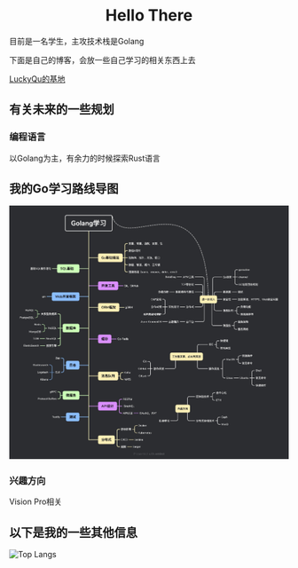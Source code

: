 # <center>Hello There</center>
目前是一名学生，主攻技术栈是Golang


下面是自己的博客，会放一些自己学习的相关东西上去

[LuckyQu的基地](http://luckyqu.cn)
## 有关未来的一些规划
### 编程语言
以Golang为主，有余力的时候探索Rust语言

## 我的Go学习路线导图


![思维导图](https://github.com/Lucky-Qu/Golang-Learn-RoadMap/blob/main/Golang%E5%AD%A6%E4%B9%A0.jpg?raw=true)


### 兴趣方向

Vision Pro相关

## 以下是我的一些其他信息


![Top Langs](https://github-readme-stats.vercel.app/api/top-langs/?username=Lucky-Qu)
